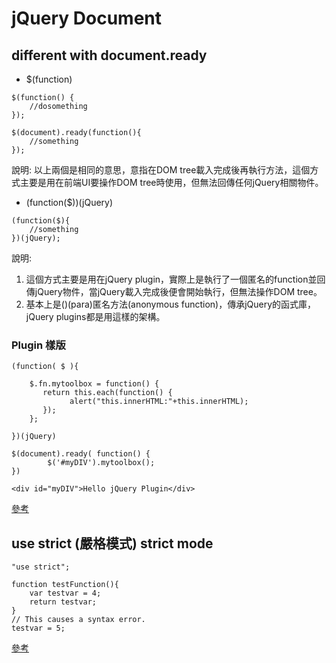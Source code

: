 # jQuery Document

## different with document.ready

+ $(function)
```
$(function() {
    //dosomething
});

$(document).ready(function(){
    //something
});
```
說明: 以上兩個是相同的意思，意指在DOM tree載入完成後再執行方法，這個方式主要是用在前端UI要操作DOM tree時使用，但無法回傳任何jQuery相關物件。


+ (function($))(jQuery)
```
(function($){
    //something
})(jQuery);
```
說明: 
1. 這個方式主要是用在jQuery plugin，實際上是執行了一個匿名的function並回傳jQuery物件，當jQuery載入完成後便會開始執行，但無法操作DOM tree。
2. 基本上是()(para)匿名方法(anonymous function)，傳承jQuery的函式庫，jQuery plugins都是用這樣的架構。

### Plugin 樣版
```
(function( $ ){

    $.fn.mytoolbox = function() {
       return this.each(function() {
             alert("this.innerHTML:"+this.innerHTML);
       });
    };

})(jQuery)

$(document).ready( function() {
        $('#myDIV').mytoolbox();
})

<div id="myDIV">Hello jQuery Plugin</div>
```
[參考](http://expect7.pixnet.net/blog/post/38085270-%5B%E7%A8%8B%E5%BC%8F%5D%5Bjquery%5D-%E8%87%AA%E5%B7%B1%E7%9A%84%E7%AC%AC%E4%B8%80%E5%80%8Bjquery-plugin!-hello-worl "參考")

## use strict (嚴格模式) strict mode
```
"use strict";

function testFunction(){
    var testvar = 4;
    return testvar;
}
// This causes a syntax error.
testvar = 5;
```
[參考](https://msdn.microsoft.com/library/br230269(v=vs.94).aspx "參考")








